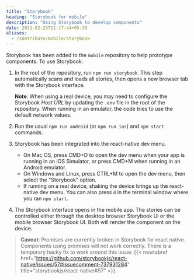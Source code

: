 ```yaml
---
title: "Storybook"
heading: "Storybook for mobile"
description: "Using Storybook to develop components"
date: 2021-02-25T11:17:44+05:30
aliases:
  - /contribute/mobile/storybook
---
```


Storybook has been added to the `mobile` repository to help prototype components. To use Storybook:

1. In the root of the repository, run `npm run storybook`. This step automatically scans and loads all stories, then opens a new browser tab with the Storybook interface. 

   **Note**: When using a real device, you may need to configure the Storybook *Host URL* by updating the `.env` file in the root of the repository. When running in an emulator, the code tries to use the default network values.

2. Run the usual `npm run android` (or `npm run ios`) and `npm start` commands.
3. Storybook has been integrated into the react-native dev menu. 
   - On Mac OS, press CMD+D to open the dev menu when your app is running in an iOS Simulator, or press CMD+M when running in an Android emulator. 
   - On Windows and Linux, press CTRL+M to open the dev menu, then select the "Storybook" option. 
   - If running on a real device, shaking the device brings up the react-native dev menu. You can also press `d` in the terminal window where you ran `npm start`.
4. The Storybook interface opens in the mobile app. The stories can be controlled either through the desktop browser Storybook UI or the mobile browser Storybook UI. Both will render the component on the device.

>**Caveat**: Promises are currently broken in Storybook for react native. Components using promises will not work correctly. There is a temporary hacky fix to work around this issue: {{< newtabref href="https://github.com/storybookjs/react-native/issues/57#issuecomment-737931284" title="storybookjs/react-native#57" >}}.
